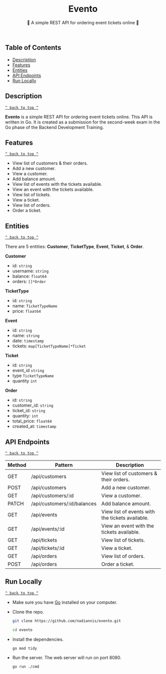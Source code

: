 <div align="center">
  <br>
  <h1>Evento</h1>
  <p>🎫 A simple REST API for ordering event tickets online 🎫</p>
  <br>
</div>

## Table of Contents

- [Description](#description)
- [Features](#features)
- [Entities](#entities)
- [API Endpoints](#api-endpoints)
- [Run Locally](#run-locally)

## Description

[`^ back to top ^`](#table-of-contents)

**Evento** is a simple REST API for ordering event tickets online. This API is written in Go. It is created as a submission for the second-week exam in the Go phase of the Backend Development Training.

## Features

[`^ back to top ^`](#table-of-contents)

- View list of customers & their orders.
- Add a new customer.
- View a customer.
- Add balance amount.
- View list of events with the tickets available.
- View an event with the tickets available.
- View list of tickets.
- View a ticket.
- View list of orders.
- Order a ticket.

## Entities

[`^ back to top ^`](#table-of-contents)

There are 5 entities: **Customer**, **TicketType**, **Event**, **Ticket**, & **Order**.

**Customer**

- id: `string`
- username: `string`
- balance: `float64`
- orders: `[]*Order`

**TicketType**

- id: `string`
- name: `TicketTypeName`
- price: `float64`

**Event**

- id: `string`
- name: `string`
- date: `timestamp`
- tickets: `map[TicketTypeName]*Ticket`

**Ticket**

- id: `string`
- event_id `string`
- type `TicketTypeName`
- quantity `int`

**Order**

- id: `string`
- customer_id: `string`
- ticket_id: `string`
- quantity: `int`
- total_price: `float64`
- created_at: `timestamp`

## API Endpoints

[`^ back to top ^`](#table-of-contents)

| **Method** | **Pattern**                 | **Description**                                 |
| ---------- | --------------------------- | ----------------------------------------------- |
| GET        | /api/customers              | View list of customers & their orders.          |
| POST       | /api/customers              | Add a new customer.                             |
| GET        | /api/customers/:id          | View a customer.                                |
| PATCH      | /api/customers/:id/balances | Add balance amount.                             |
| GET        | /api/events                 | View list of events with the tickets available. |
| GET        | /api/events/:id             | View an event with the tickets available.       |
| GET        | /api/tickets                | View list of tickets.                           |
| GET        | /api/tickets/:id            | View a ticket.                                  |
| GET        | /api/orders                 | View list of orders.                            |
| POST       | /api/orders                 | Order a ticket.                                 |

## Run Locally

[`^ back to top ^`](#table-of-contents)

- Make sure you have [Go](https://go.dev) installed on your computer.

- Clone the repo.

  ```bash
  git clone https://github.com/nadiannis/evento.git
  ```

  ```bash
  cd evento
  ```

- Install the dependencies.

  ```bash
  go mod tidy
  ```

- Run the server. The web server will run on port 8080.

  ```bash
  go run ./cmd
  ```
